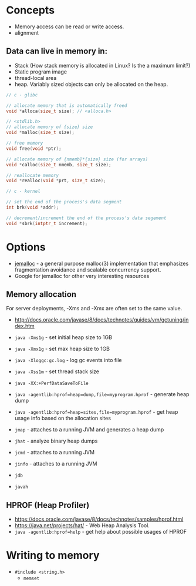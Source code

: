 # Concepts
- Memory access can be read or write access.
- alignment

## Data can live in memory in:
- Stack (How stack memory is allocated in Linux? Is the a maximum limit?)
- Static program image
- thread-local area
- heap. Variably sized objects can only be allocated on the heap.

```c
// c - glibc

// allocate memory that is automatically freed
void *alloca(size_t size); // <alloca.h>

// <stdlib.h>
// allocate memory of {size} size
void *malloc(size_t size);

// free memory
void free(void *ptr);

// allocate memory of {nmemb}*{size} size (for arrays)
void *calloc(size_t nmemb, size_t size);

// reallocate memory
void *realloc(void *prt, size_t size);
```

```c
// c - kernel

// set the end of the process's data segment
int brk(void *addr);

// decrement/increment the end of the process's data segement
void *sbrk(intptr_t increment);

```

# Options
- [jemalloc](http://www.canonware.com/jemalloc/) - a general purpose malloc(3) implementation that emphasizes fragmentation avoidance and scalable concurrency support.
- Google for jemalloc for other very interesting resources

## Memory allocation
For server deployments, -Xms and -Xmx are often set to the same value.
- http://docs.oracle.com/javase/8/docs/technotes/guides/vm/gctuning/index.htm

- `java -Xms1g` - set initial heap size to 1GB
- `java -Xmx1g` - set max heap size to 1GB
- `java -Xloggc:gc.log` - log gc events into file
- `java -Xss1m` - set thread stack size
- `java -XX:+PerfDataSaveToFile`

- `java -agentlib:hprof=heap=dump,file=myprogram.hprof` - generate heap dump
- `java -agentlib:hprof=heap=sites,file=myprogram.hprof` - get heap usage info based on the allocation sites
- `jmap` - attaches to a running JVM and generates a heap dump
- `jhat` - analyze binary heap dumps

- `jcmd` - attaches to a running JVM
- `jinfo` - attaches to a running JVM
- `jdb`
- `javah`

## HPROF (Heap Profiler)
- https://docs.oracle.com/javase/8/docs/technotes/samples/hprof.html
- https://java.net/projects/hat/ - Web Heap Analysis Tool.
- `java -agentlib:hprof=help` - get help about possible usages of HPROF

# Writing to memory
- `#include <string.h>`
  - `memset`

